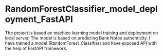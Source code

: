 # RandomForestClassifier_model_deployment_FastAPI
The project is based on machine learning model training and deployment on local server, The model is based on predicting Bank Notes authenticity. I have trained a model (RandomForest_Classifier) and have exposed API with the help of FastAPI framework.
